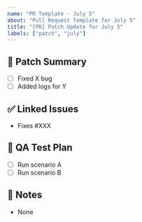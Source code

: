 ```yaml
---
name: "PR Template - July 5"
about: "Pull Request Template for July 5"
title: "[PR] Patch Update for July 5"
labels: ["patch", "july"]
---
```


## 🔧 Patch Summary

- [ ] Fixed X bug
- [ ] Added logs for Y

## ✅ Linked Issues

- Fixes #XXX

## 🧪 QA Test Plan

- [ ] Run scenario A
- [ ] Run scenario B

## 📎 Notes

- None
